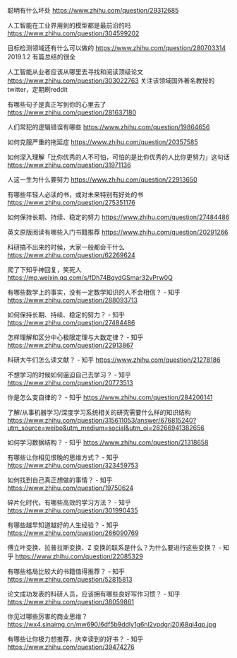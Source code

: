 聪明有什么坏处
https://www.zhihu.com/question/29312685

人工智能在工业界用到的模型都是最前沿的吗
https://www.zhihu.com/question/304599202

目标检测领域还有什么可以做的
https://www.zhihu.com/question/280703314
2019.1.2 有篇总结的很全

人工智能从业者应该从哪里去寻找和阅读顶级论文
https://www.zhihu.com/question/303022763
关注该领域国外著名教授的twitter，定期刷reddit

有哪些句子是真正写到你的心里去了
https://www.zhihu.com/question/281637180

人们常犯的逻辑错误有哪些
https://www.zhihu.com/question/19864656

如何克服严重的拖延症
https://www.zhihu.com/question/20357585

如何深入理解「比你优秀的人不可怕，可怕的是比你优秀的人比你更努力」这句话
https://www.zhihu.com/question/31971136

人这一生为什么要努力
https://www.zhihu.com/question/22913650

有哪些年轻人必读的书，或对未来特别有好处的书
https://www.zhihu.com/question/275351176

如何保持长期、持续、稳定的努力
https://www.zhihu.com/question/27484486

英文原版阅读有哪些入门书籍推荐
https://www.zhihu.com/question/20291266

科研搞不出来的时候，大家一般都会干什么
https://www.zhihu.com/question/62269624

爬了下知乎神回复，笑死人
https://mp.weixin.qq.com/s/fDh74BqvdGSmar32vPrw0Q

有哪些数学上的事实，没有一定数学知识的人不会相信？ - 知乎
https://www.zhihu.com/question/288093713

如何保持长期、持续、稳定的努力？ - 知乎
https://www.zhihu.com/question/27484486

怎样理解和区分中心极限定理与大数定律？ - 知乎
https://www.zhihu.com/question/22913867

科研大牛们怎么读文献？ - 知乎
https://www.zhihu.com/question/21278186

不想学习的时候如何逼迫自己去学习？ - 知乎
https://www.zhihu.com/question/20773513

你是怎么变自律的？ - 知乎
https://www.zhihu.com/question/284206141

了解/从事机器学习/深度学习系统相关的研究需要什么样的知识结构
https://www.zhihu.com/question/315611053/answer/676815240?utm_source=weibo&utm_medium=social&utm_oi=28266941382656

如何学习数据结构？ - 知乎
https://www.zhihu.com/question/21318658

有哪些让你相见恨晚的思维方式？ - 知乎
https://www.zhihu.com/question/323459753

如何找到自己真正想做的事情？ - 知乎
https://www.zhihu.com/question/19750624

碎片化时代，有哪些高效的学习方法？ - 知乎
https://www.zhihu.com/question/301990435

有哪些越早知道越好的人生经验？ - 知乎
https://www.zhihu.com/question/266090769

傅立叶变换、拉普拉斯变换、Z 变换的联系是什么？为什么要进行这些变换？ - 知乎
https://www.zhihu.com/question/22085329

有哪些格局比较大的书籍值得推荐？ - 知乎
https://www.zhihu.com/question/52815813

论文成功发表的科研人员，应该拥有哪些良好写作习惯？ - 知乎
https://www.zhihu.com/question/38059861

你见过哪些厉害的商业思维？
https://wx4.sinaimg.cn/mw690/6df5b9ddly1g6nl2vpdgrj20j68qi4qp.jpg


有哪些让你极力想推荐，庆幸读到的好书？ - 知乎
https://www.zhihu.com/question/39474276